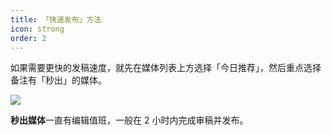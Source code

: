 ```yaml
---
title: 「快速发布」方法
icon: strong
order: 2
---
```


如果需要更快的发稿速度，就先在媒体列表上方选择「今日推荐」，然后重点选择备注有「秒出」的媒体。

![](http://tc.seoipo.com/20180630190536.png)

**秒出媒体**一直有编辑值班，一般在 2 小时内完成审稿并发布。
